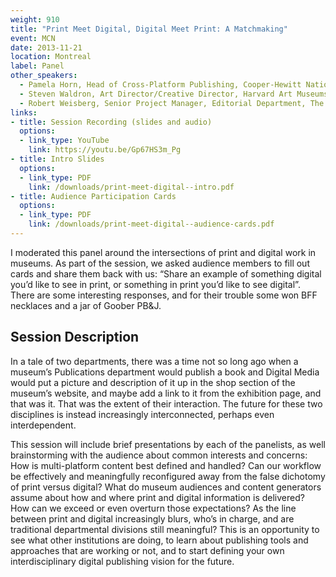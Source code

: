```yaml
---
weight: 910
title: "Print Meet Digital, Digital Meet Print: A Matchmaking"
event: MCN
date: 2013-11-21
location: Montreal
label: Panel
other_speakers:
  - Pamela Horn, Head of Cross-Platform Publishing, Cooper-Hewitt National Design Museum
  - Steven Waldron, Art Director/Creative Director, Harvard Art Museums
  - Robert Weisberg, Senior Project Manager, Editorial Department, The Metropolitan Museum of Art 
links:
- title: Session Recording (slides and audio)
  options:
  - link_type: YouTube
    link: https://youtu.be/Gp67HS3m_Pg
- title: Intro Slides
  options:
  - link_type: PDF
    link: /downloads/print-meet-digital--intro.pdf
- title: Audience Participation Cards
  options:
  - link_type: PDF
    link: /downloads/print-meet-digital--audience-cards.pdf
---
```


I moderated this panel around the intersections of print and digital work in museums. As part of the session, we asked audience members to fill out cards and share them back with us: “Share an example of something digital you’d like to see in print, or something in print you’d like to see digital”. There are some interesting responses, and for their trouble some won BFF necklaces and a jar of Goober PB&J.

## Session Description

In a tale of two departments, there was a time not so long ago when a museum’s Publications department would publish a book and Digital Media would put a picture and description of it up in the shop section of the museum’s website, and maybe add a link to it from the exhibition page, and that was it. That was the extent of their interaction. The future for these two disciplines is instead increasingly interconnected, perhaps even interdependent.

This session will include brief presentations by each of the panelists, as well brainstorming with the audience about common interests and concerns: How is multi-platform content best defined and handled? Can our workflow be effectively and meaningfully reconfigured away from the false dichotomy of print versus digital? What do museum audiences and content generators assume about how and where print and digital information is delivered? How can we exceed or even overturn those expectations? As the line between print and digital increasingly blurs, who’s in charge, and are traditional departmental divisions still meaningful? This is an opportunity to see what other institutions are doing, to learn about publishing tools and approaches that are working or not, and to start defining your own interdisciplinary digital publishing vision for the future.
